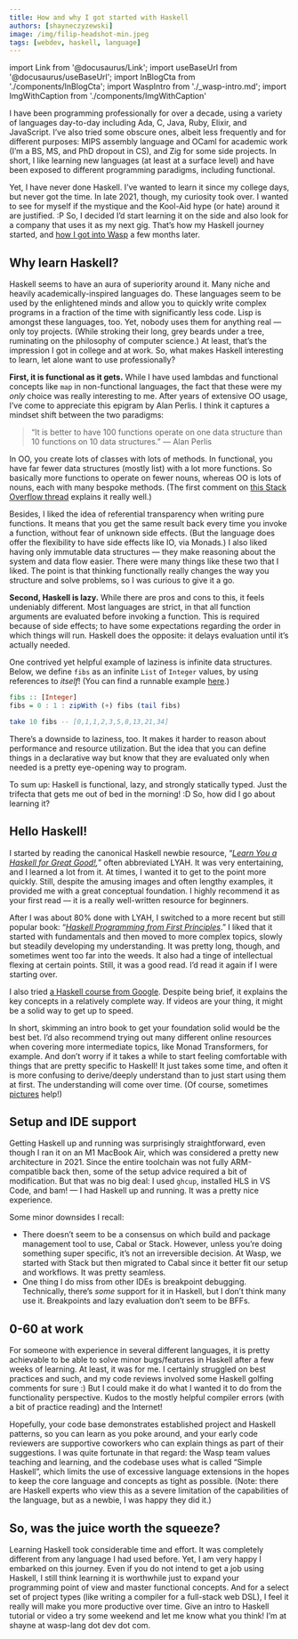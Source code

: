 ```yaml
---
title: How and why I got started with Haskell
authors: [shayneczyzewski]
image: /img/filip-headshot-min.jpeg
tags: [webdev, haskell, language]
---
```


import Link from '@docusaurus/Link';
import useBaseUrl from '@docusaurus/useBaseUrl';
import InBlogCta from './components/InBlogCta';
import WaspIntro from './_wasp-intro.md';
import ImgWithCaption from './components/ImgWithCaption'


I have been programming professionally for over a decade, using a variety of languages day-to-day including Ada, C, Java, Ruby, Elixir, and JavaScript. I’ve also tried some obscure ones, albeit less frequently and for different purposes: MIPS assembly language and OCaml for academic work (I’m a BS, MS, and PhD dropout in CS), and Zig for some side projects. In short, I like learning new languages (at least at a surface level) and have been exposed to different programming paradigms, including functional.

Yet, I have never done Haskell. I’ve wanted to learn it since my college days, but never got the time. In late 2021, though, my curiosity took over. I wanted to see for myself if the mystique and the Kool-Aid hype (or hate) around it are justified. :P So, I decided I’d start learning it on the side and also look for a company that uses it as my next gig. That’s how my Haskell journey started, and [how I got into Wasp](https://wasp.sh/blog/2021/12/21/shayne-intro) a few months later.

<!--truncate-->

## Why learn Haskell?

Haskell seems to have an aura of superiority around it. Many niche and heavily academically-inspired languages do. These languages seem to be used by the enlightened minds and allow you to quickly write complex programs in a fraction of the time with significantly less code. Lisp is amongst these languages, too. Yet, nobody uses them for anything real — only toy projects. (While stroking their long, grey beards under a tree, ruminating on the philosophy of computer science.) At least, that’s the impression I got in college and at work. So, what makes Haskell interesting to learn, let alone want to use professionally?

**First, it is functional as it gets.** While I have used lambdas and functional concepts like `map` in non-functional languages, the fact that these were my *only* choice was really interesting to me. After years of extensive OO usage, I’ve come to appreciate this epigram by Alan Perlis. I think it captures a mindset shift between the two paradigms:

> “It is better to have 100 functions operate on one data structure than 10 functions on 10 data structures.” — Alan Perlis
>

In OO, you create lots of classes with lots of methods. In functional, you have far fewer data structures (mostly list) with a lot more functions. So basically more functions to operate on fewer nouns, whereas OO is lots of nouns, each with many bespoke methods. (The first comment on [this Stack Overflow thread](https://stackoverflow.com/questions/6016271/why-is-it-better-to-have-100-functions-operate-on-one-data-structure-than-10-fun) explains it really well.)

Besides, I liked the idea of referential transparency when writing pure functions. It means that you get the same result back every time you invoke a function, without fear of unknown side effects. (But the language does offer the flexibility to have side effects like IO, via Monads.) I also liked having only immutable data structures — they make reasoning about the system and data flow easier. There were many things like these two that I liked. The point is that thinking functionally really changes the way you structure and solve problems, so I was curious to give it a go.

**Second, Haskell is lazy.** While there are pros and cons to this, it feels undeniably different. Most languages are strict, in that all function arguments are evaluated before invoking a function. This is required because of side effects; to have some expectations regarding the order in which things will run. Haskell does the opposite: it delays evaluation until it’s actually needed.

One contrived yet helpful example of laziness is infinite data structures. Below, we define `fibs` as an infinite `List` of `Integer` values, by using references to *itself*! (You can find a runnable example [here](https://replit.com/@ShayneCzyzewsk1/LazyHaskellExample?v=1#Main.hs).) 

```haskell
fibs :: [Integer]
fibs = 0 : 1 : zipWith (+) fibs (tail fibs)

take 10 fibs -- [0,1,1,2,3,5,8,13,21,34]
```

There’s a downside to laziness, too. It makes it harder to reason about performance and resource utilization. But the idea that you can define things in a declarative way but know that they are evaluated only when needed is a pretty eye-opening way to program.

To sum up: Haskell is functional, lazy, and strongly statically typed. Just the trifecta that gets me out of bed in the morning! :D So, how did I go about learning it?

## Hello Haskell!

I started by reading the canonical Haskell newbie resource, “*[Learn You a Haskell for Great Good!](http://learnyouahaskell.com/),*” often abbreviated LYAH. It was very entertaining, and I learned a lot from it. At times, I wanted it to get to the point more quickly. Still, despite the amusing images and often lengthy examples, it provided me with a great conceptual foundation. I highly recommend it as your first read — it is a really well-written resource for beginners.

After I was about 80% done with LYAH, I switched to a more recent but still popular book: “*[Haskell Programming from First Principles](https://haskellbook.com/)*.” I liked that it started with fundamentals and then moved to more complex topics, slowly but steadily developing my understanding. It was pretty long, though, and sometimes went too far into the weeds. It also had a tinge of intellectual flexing at certain points. Still, it was a good read. I’d read it again if I were starting over.

I also tried [a Haskell course from Google](https://github.com/google/haskell-trainings). Despite being brief, it explains the key concepts in a relatively complete way. If videos are your thing, it might be a solid way to get up to speed.

In short, skimming an intro book to get your foundation solid would be the best bet. I’d also recommend trying out many different online resources when covering more intermediate topics, like Monad Transformers, for example. And don’t worry if it takes a while to start feeling comfortable with things that are pretty specific to Haskell! It just takes some time, and often it is more confusing to derive/deeply understand than to just start using them at first. The understanding will come over time. (Of course, sometimes [pictures](https://adit.io/posts/2013-04-17-functors,_applicatives,_and_monads_in_pictures.html) help!)

## Setup and IDE support

Getting Haskell up and running was surprisingly straightforward, even though I ran it on an M1 MacBook Air, which was considered a pretty new architecture in 2021. Since the entire toolchain was not fully ARM-compatible back then, some of the setup advice required a bit of modification. But that was no big deal: I used `ghcup`, installed HLS in VS Code, and bam! — I had Haskell up and running. It was a pretty nice experience. 

Some minor downsides I recall:

- There doesn’t seem to be a consensus on which build and package management tool to use, Cabal or Stack. However, unless you’re doing something super specific, it’s not an irreversible decision. At Wasp, we started with Stack but then migrated to Cabal since it better fit our setup and workflows. It was pretty seamless.
- One thing I do miss from other IDEs is breakpoint debugging. Technically, there’s *some* support for it in Haskell, but I don’t think many use it. Breakpoints and lazy evaluation don’t seem to be BFFs.

## 0-60 at work

For someone with experience in several different languages, it is pretty achievable to be able to solve minor bugs/features in Haskell after a few weeks of learning. At least, it was for me. I certainly struggled on best practices and such, and my code reviews involved some Haskell golfing comments for sure :) But I could make it do what I wanted it to do from the functionality perspective. Kudos to the mostly helpful compiler errors (with a bit of practice reading) and the Internet!

Hopefully, your code base demonstrates established project and Haskell patterns, so you can learn as you poke around, and your early code reviewers are supportive coworkers who can explain things as part of their suggestions. I was quite fortunate in that regard: the Wasp team values teaching and learning, and the codebase uses what is called “Simple Haskell”, which limits the use of excessive language extensions in the hopes to keep the core language and concepts as tight as possible. (Note: there are Haskell experts who view this as a severe limitation of the capabilities of the language, but as a newbie, I was happy they did it.)

## So, was the juice worth the squeeze?

Learning Haskell took considerable time and effort. It was completely different from any language I had used before. Yet, I am very happy I embarked on this journey. Even if you do not intend to get a job using Haskell, I still think learning it is worthwhile just to expand your programming point of view and master functional concepts. And for a select set of project types (like writing a compiler for a full-stack web DSL), I feel it really will make you more productive over time. Give an intro to Haskell tutorial or video a try some weekend and let me know what you think! I’m at shayne at wasp-lang dot dev dot com.